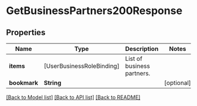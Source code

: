 # GetBusinessPartners200Response

## Properties
Name | Type | Description | Notes
------------ | ------------- | ------------- | -------------
**items** | [UserBusinessRoleBinding] | List of business partners. | 
**bookmark** | **String** |  | [optional] 

[[Back to Model list]](../README.md#documentation-for-models) [[Back to API list]](../README.md#documentation-for-api-endpoints) [[Back to README]](../README.md)


